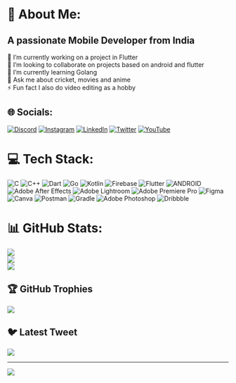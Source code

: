 # 💫 About Me:
## **A passionate Mobile Developer from India**
🔭 I’m currently working on a project in Flutter<br>👯 I’m looking to collaborate on projects based on android and flutter<br>🌱 I’m currently learning Golang<br>💬 Ask me about cricket, movies and anime<br>⚡ Fun fact I also do video editing as a hobby




## 🌐 Socials:
[![Discord](https://img.shields.io/badge/Discord-%237289DA.svg?logo=discord&logoColor=white)](https://discord.gg/Yato#2963) [![Instagram](https://img.shields.io/badge/Instagram-%23E4405F.svg?logo=Instagram&logoColor=white)](https://instagram.com/yuvraj_1031) [![LinkedIn](https://img.shields.io/badge/LinkedIn-%230077B5.svg?logo=linkedin&logoColor=white)](https://linkedin.com/in/yuvraj-singh-5198441aa) [![Twitter](https://img.shields.io/badge/Twitter-%231DA1F2.svg?logo=Twitter&logoColor=white)](https://twitter.com/@YuvrajS04705604) [![YouTube](https://img.shields.io/badge/YouTube-%23FF0000.svg?logo=YouTube&logoColor=white)](https://youtube.com/@@yato3814) 

# 💻 Tech Stack:
![C](https://img.shields.io/badge/c-%2300599C.svg?style=for-the-badge&logo=c&logoColor=white) ![C++](https://img.shields.io/badge/c++-%2300599C.svg?style=for-the-badge&logo=c%2B%2B&logoColor=white) ![Dart](https://img.shields.io/badge/dart-%230175C2.svg?style=for-the-badge&logo=dart&logoColor=white) ![Go](https://img.shields.io/badge/go-%2300ADD8.svg?style=for-the-badge&logo=go&logoColor=white) ![Kotlin](https://img.shields.io/badge/kotlin-%230095D5.svg?style=for-the-badge&logo=kotlin&logoColor=white) ![Firebase](https://img.shields.io/badge/firebase-%23039BE5.svg?style=for-the-badge&logo=firebase) ![Flutter](https://img.shields.io/badge/Flutter-%2302569B.svg?style=for-the-badge&logo=Flutter&logoColor=white) ![ANDROID](https://img.shields.io/badge/android-%2320232a.svg?style=for-the-badge&logo=android&logoColor=%a4c639) ![Adobe After Effects](https://img.shields.io/badge/Adobe%20After%20Effects-9999FF.svg?style=for-the-badge&logo=Adobe%20After%20Effects&logoColor=white) ![Adobe Lightroom](https://img.shields.io/badge/Adobe%20Lightroom-31A8FF.svg?style=for-the-badge&logo=Adobe%20Lightroom&logoColor=white) ![Adobe Premiere Pro](https://img.shields.io/badge/Adobe%20Premiere%20Pro-9999FF.svg?style=for-the-badge&logo=Adobe%20Premiere%20Pro&logoColor=white) 	![Figma](https://img.shields.io/badge/figma-%23F24E1E.svg?style=for-the-badge&logo=figma&logoColor=white) ![Canva](https://img.shields.io/badge/Canva-%2300C4CC.svg?style=for-the-badge&logo=Canva&logoColor=white) ![Postman](https://img.shields.io/badge/Postman-FF6C37?style=for-the-badge&logo=postman&logoColor=white) ![Gradle](https://img.shields.io/badge/Gradle-02303A.svg?style=for-the-badge&logo=Gradle&logoColor=white) ![Adobe Photoshop](https://img.shields.io/badge/adobephotoshop-%2331A8FF.svg?style=for-the-badge&logo=adobephotoshop&logoColor=white) ![Dribbble](https://img.shields.io/badge/Dribbble-EA4C89?style=for-the-badge&logo=dribbble&logoColor=white)
# 📊 GitHub Stats:
![](https://github-readme-stats.vercel.app/api?username=YuvrajSingh3110&theme=gotham&hide_border=true&include_all_commits=true&count_private=false)<br/>
![](https://github-readme-streak-stats.herokuapp.com/?user=YuvrajSingh3110&theme=gotham&hide_border=true)<br/>
![](https://github-readme-stats.vercel.app/api/top-langs/?username=YuvrajSingh3110&theme=gotham&hide_border=true&include_all_commits=true&count_private=false&layout=compact)

## 🏆 GitHub Trophies
![](https://github-profile-trophy.vercel.app/?username=YuvrajSingh3110&theme=tokyonight&no-frame=true&no-bg=true&margin-w=4)

## 🐦 Latest Tweet
[![](https://gtce.itsvg.in/api?username=@YuvrajS04705604)](https://github.com/VishwaGauravIn/github-twitter-card-embed)

---
[![](https://visitcount.itsvg.in/api?id=YuvrajSingh3110&icon=0&color=0)](https://visitcount.itsvg.in)

<!-- Proudly created with GPRM ( https://gprm.itsvg.in ) -->

